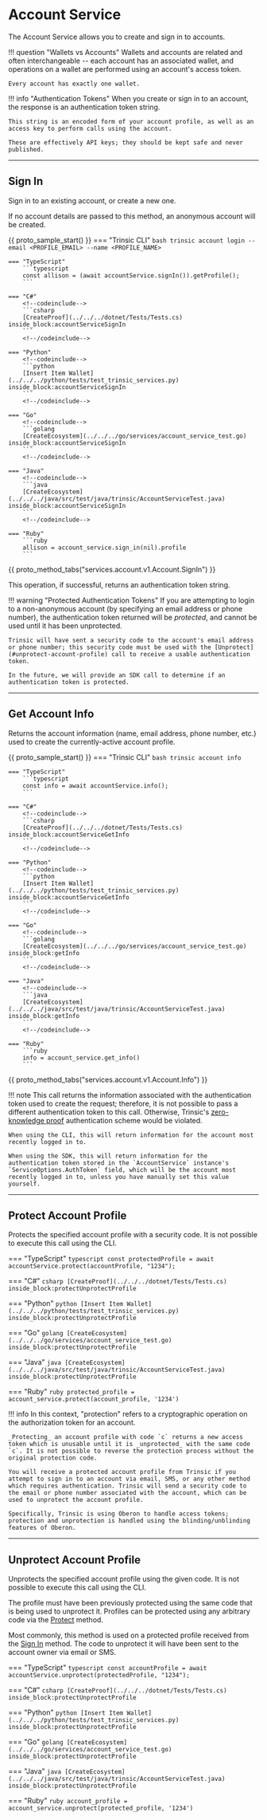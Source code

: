 # Account Service

The Account Service allows you to create and sign in to accounts.

!!! question "Wallets vs Accounts"
    Wallets and accounts are related and often interchangeable -- each account has an associated wallet, and operations on a wallet are performed using an account's access token.

    Every account has exactly one wallet. 

!!! info "Authentication Tokens"
    When you create or sign in to an account, the response is an authentication token string.

    This string is an encoded form of your account profile, as well as an access key to perform calls using the account.

    These are effectively API keys; they should be kept safe and never published.

---

## Sign In

Sign in to an existing account, or create a new one.

If no account details are passed to this method, an anonymous account will be created.

{{ proto_sample_start() }}
    === "Trinsic CLI" 
        ```bash
        trinsic account login --email <PROFILE_EMAIL> --name <PROFILE_NAME>
        ```

    === "TypeScript"
        ```typescript
        const allison = (await accountService.signIn()).getProfile();
        ```

    === "C#"
        <!--codeinclude-->
        ```csharp
        [CreateProof](../../../dotnet/Tests/Tests.cs) inside_block:accountServiceSignIn
        ```
        <!--/codeinclude-->

    === "Python"
        <!--codeinclude-->
        ```python
        [Insert Item Wallet](../../../python/tests/test_trinsic_services.py) inside_block:accountServiceSignIn
        ```
        <!--/codeinclude-->

    === "Go"
        <!--codeinclude-->
        ```golang
        [CreateEcosystem](../../../go/services/account_service_test.go) inside_block:accountServiceSignIn
        ```
        <!--/codeinclude-->

    === "Java"
        <!--codeinclude-->
        ```java
        [CreateEcosystem](../../../java/src/test/java/trinsic/AccountServiceTest.java) inside_block:accountServiceSignIn
        ```
        <!--/codeinclude-->

    === "Ruby"
        ```ruby
        allison = account_service.sign_in(nil).profile
        ```

{{ proto_method_tabs("services.account.v1.Account.SignIn") }}

This operation, if successful, returns an authentication token string.

!!! warning "Protected Authentication Tokens"
    If you are attempting to login to a non-anonymous account (by specifying an email address or phone number), the authentication token returned will be _protected_, and cannot be used until it has been unprotected.

    Trinsic will have sent a security code to the account's email address or phone number; this security code must be used with the [Unprotect](#unprotect-account-profile) call to receive a usable authentication token.

    In the future, we will provide an SDK call to determine if an authentication token is protected.


---

## Get Account Info

Returns the account information (name, email address, phone number, etc.) used to create the currently-active account profile.

{{ proto_sample_start() }}
    === "Trinsic CLI"
        ```bash
        trinsic account info
        ```

    === "TypeScript"
        ```typescript
        const info = await accountService.info();
        ```

    === "C#"
        <!--codeinclude-->
        ```csharp
        [CreateProof](../../../dotnet/Tests/Tests.cs) inside_block:accountServiceGetInfo
        ```
        <!--/codeinclude-->

    === "Python"
        <!--codeinclude-->
        ```python
        [Insert Item Wallet](../../../python/tests/test_trinsic_services.py) inside_block:accountServiceGetInfo
        ```
        <!--/codeinclude-->

    === "Go"
        <!--codeinclude-->
        ```golang
        [CreateEcosystem](../../../go/services/account_service_test.go) inside_block:getInfo
        ```
        <!--/codeinclude-->

    === "Java"
        <!--codeinclude-->
        ```java
        [CreateEcosystem](../../../java/src/test/java/trinsic/AccountServiceTest.java) inside_block:getInfo
        ```
        <!--/codeinclude-->

    === "Ruby"
        ```ruby
        info = account_service.get_info()
        ```
{{ proto_method_tabs("services.account.v1.Account.Info") }}

!!! note
    This call returns the information associated with the authentication token used to create the request; therefore, it is not possible to pass a different authentication token to this call. Otherwise, Trinsic's [zero-knowledge proof](/learn/security) authentication scheme would be violated.

    When using the CLI, this will return information for the account most recently logged in to.

    When using the SDK, this will return information for the authentication token stored in the `AccountService` instance's `ServiceOptions.AuthToken` field, which will be the account most recently logged in to, unless you have manually set this value yourself.

---

## Protect Account Profile
Protects the specified account profile with a security code. It is not possible to execute this call using the CLI.

=== "TypeScript"
    ```typescript
    const protectedProfile = await accountService.protect(accountProfile, "1234");
    ```

=== "C#"
    <!--codeinclude-->
    ```csharp
    [CreateProof](../../../dotnet/Tests/Tests.cs) inside_block:protectUnprotectProfile
    ```
    <!--/codeinclude-->

=== "Python"
    <!--codeinclude-->
    ```python
    [Insert Item Wallet](../../../python/tests/test_trinsic_services.py) inside_block:protectUnprotectProfile
    ```
    <!--/codeinclude-->

=== "Go"
    <!--codeinclude-->
    ```golang
    [CreateEcosystem](../../../go/services/account_service_test.go) inside_block:protectUnprotectProfile
    ```
    <!--/codeinclude-->

=== "Java"
    <!--codeinclude-->
    ```java
    [CreateEcosystem](../../../java/src/test/java/trinsic/AccountServiceTest.java) inside_block:protectUnprotectProfile
    ```
    <!--/codeinclude-->

=== "Ruby"
    ```ruby
    protected_profile = account_service.protect(account_profile, '1234')
    ```

!!! info
    In this context, "protection" refers to a cryptographic operation on the authorization token for an account.

    _Protecting_ an account profile with code `c` returns a new access token which is unusable until it is _unprotected_ with the same code `c`. It is not possible to reverse the protection process without the original protection code.

    You will receive a protected account profile from Trinsic if you attempt to sign in to an account via email, SMS, or any other method which requires authentication. Trinsic will send a security code to the email or phone number associated with the account, which can be used to unprotect the account profile.

    Specifically, Trinsic is using Oberon to handle access tokens; protection and unprotection is handled using the blinding/unblinding features of Oberon.

---

## Unprotect Account Profile
Unprotects the specified account profile using the given code. It is not possible to execute this call using the CLI.

The profile must have been previously protected using the same code that is being used to unprotect it. Profiles can be protected using any arbitrary code via the [Protect](#protect-account-profile) method.

Most commonly, this method is used on a protected profile received from the [Sign In](#sign-in) method. The code to unprotect it will have been sent to the account owner via email or SMS.

=== "TypeScript"
    ```typescript
    const accountProfile = await accountService.unprotect(protectedProfile, "1234");
    ```

=== "C#"
    <!--codeinclude-->
    ```csharp
    [CreateProof](../../../dotnet/Tests/Tests.cs) inside_block:protectUnprotectProfile
    ```
    <!--/codeinclude-->

=== "Python"
    <!--codeinclude-->
    ```python
    [Insert Item Wallet](../../../python/tests/test_trinsic_services.py) inside_block:protectUnprotectProfile
    ```
    <!--/codeinclude-->

=== "Go"
    <!--codeinclude-->
    ```golang
    [CreateEcosystem](../../../go/services/account_service_test.go) inside_block:protectUnprotectProfile
    ```
    <!--/codeinclude-->

=== "Java"
    <!--codeinclude-->
    ```java
    [CreateEcosystem](../../../java/src/test/java/trinsic/AccountServiceTest.java) inside_block:protectUnprotectProfile
    ```
    <!--/codeinclude-->

=== "Ruby"
    ```ruby
    account_profile = account_service.unprotect(protected_profile, '1234')
    ```
